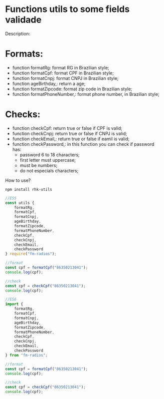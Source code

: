 # Functions utils to some fields validade

Description:

# Formats:
- function formatRg: format RG in Brazilian style;
- function formatCpf: format CPF in Brazilian style;
- function formatCnpj: format CNPJ in Brazilian style;
- function ageBirthday,: return a age;
- function formatZipcode: format zip code in Brazilian style;
- function formatPhoneNumber,: format phone number, in Brazilian style;

# Checks:
- function checkCpf: return true or false if CPF is valid;
- function checkCnpj: return true or false if CNPJ is valid;
- function checkEmail,: return true or false if eamil is valid;
- function checkPassword,: in this function you can check if password has:
   - password 6 to 18 characters;
   - first letter must uppercase;
   - must be numbers;
   - do not especials characters;

How to use?

```shell
npm install rhk-utils
```

```js
//ES5
const utils {
    formatRg,
    formatCpf,
    formatCnpj,
    ageBirthday,
    formatZipcode,
    formatPhoneNumber,
    checkCpf,
    checkCnpj,
    checkEmail,
    checkPassword
} require("fm-radios");

//format
const cpf = formatCpf("86350213041");
console.log(cpf);

//check
const cpf = checkCpf("86350213041");
console.log(cpf);

//ES6
import {
    formatRg,
    formatCpf,
    formatCnpj,
    ageBirthday,
    formatZipcode,
    formatPhoneNumber,
    checkCpf,
    checkCnpj,
    checkEmail,
    checkPassword
} from "fm-radios";

//format
const cpf = formatCpf("86350213041");
console.log(cpf);

//check
const cpf = checkCpf("86350213041");
console.log(cpf);

```
